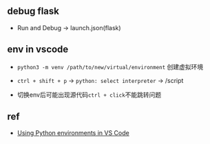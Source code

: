 

## debug flask

+ Run and Debug -> launch.json(flask)

## env in vscode

+ `python3 -m venv /path/to/new/virtual/environment` 创建虚拟环境

+ `ctrl + shift + p` -> `python: select interpreter` -> <env path>/script

+ 切换env后可能出现源代码`ctrl + click`不能跳转问题

## ref

+ [Using Python environments in VS Code](https://code.visualstudio.com/docs/python/environments)
